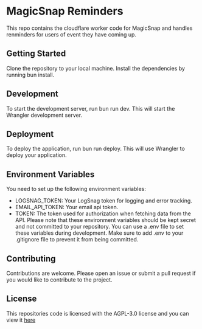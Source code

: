 # MagicSnap Reminders

This repo contains the cloudflare worker code for MagicSnap and handles renminders for users of event they have coming up.

## Getting Started
Clone the repository to your local machine.
Install the dependencies by running bun install.
## Development
To start the development server, run bun run dev. This will start the Wrangler development server.

## Deployment
To deploy the application, run bun run deploy. This will use Wrangler to deploy your application.

## Environment Variables
You need to set up the following environment variables:

- LOGSNAG_TOKEN: Your LogSnag token for logging and error tracking.
- EMAIL_API_TOKEN: Your email api token.
- TOKEN: The token used for authorization when fetching data from the API.
Please note that these environment variables should be kept secret and not committed to your repository. You can use a .env file to set these variables during development. Make sure to add .env to your .gitignore file to prevent it from being committed.

## Contributing
Contributions are welcome. Please open an issue or submit a pull request if you would like to contribute to the project.

## License
This repositories code is licensed with the AGPL-3.0 license and you can view it [here](/LICENSE.md)